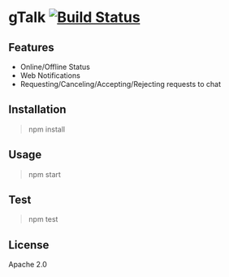 # gTalk [![Build Status](https://travis-ci.org/tarunbatra/gTalk.svg?branch=master)](https://travis-ci.org/tarunbatra/gTalk)

## Features
* Online/Offline Status
* Web Notifications
* Requesting/Canceling/Accepting/Rejecting requests to chat

## Installation
> npm install

## Usage
> npm start

## Test
> npm test

## License
Apache 2.0
